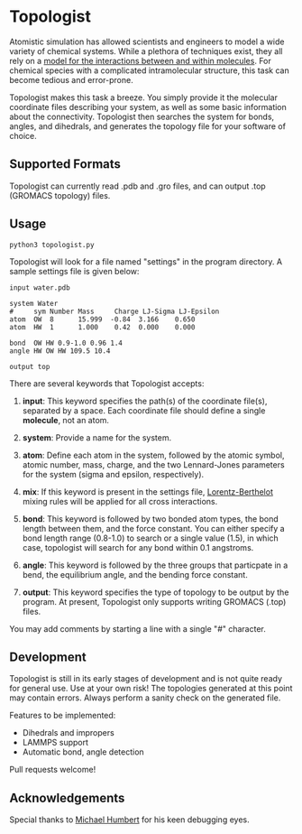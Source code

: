 Topologist
==========

Atomistic simulation has allowed scientists and engineers to model a wide variety of chemical systems. While a plethora of techniques exist, they all rely on a <a href="http://en.wikipedia.org/wiki/Force_field_(chemistry)" target="_blank">model for the interactions between and within molecules</a>.  For chemical species with a complicated intramolecular structure, this task can become tedious and error-prone.

Topologist makes this task a breeze. You simply provide it the molecular coordinate files describing your system, as well as some basic information about the connectivity. Topologist then searches the system for bonds, angles, and dihedrals, and generates the topology file for your software of choice.

Supported Formats
----------------

Topologist can currently read .pdb and .gro files, and can output .top (GROMACS topology) files. 

Usage
------

	python3 topologist.py

Topologist will look for a file named "settings" in the program directory. A sample settings file is given below:

	input water.pdb

	system Water
	#     sym Number Mass     Charge LJ-Sigma LJ-Epsilon
	atom  OW  8      15.999  -0.84  3.166    0.650
	atom  HW  1      1.000    0.42  0.000    0.000
	
	bond  OW HW 0.9-1.0 0.96 1.4
	angle HW OW HW 109.5 10.4

	output top

There are several keywords that Topologist accepts:

1. **input**: This keyword specifies the path(s) of the coordinate file(s), separated by a space. Each coordinate file should define a single **molecule**, not an atom. 

2. **system**: Provide a name for the system.

3. **atom**: Define each atom in the system, followed by the atomic symbol, atomic number, mass, charge, and the two Lennard-Jones parameters for the system (sigma and epsilon, respectively).

4. **mix**: If this keyword is present in the settings file, <a href="http://www.sklogwiki.org/SklogWiki/index.php/Combining_rules#Lorentz-Berthelot_rules" target="_blank">Lorentz-Berthelot</a> mixing rules will be applied for all cross interactions.

4. **bond**: This keyword is followed by two bonded atom types, the bond length between them, and the force constant. You can either specify a bond length range (0.8-1.0) to search or a single value (1.5), in which case, topologist will search for any bond within 0.1 angstroms. 

5. **angle**: This keyword is followed by the three groups that particpate in a bend, the equilibrium angle, and the bending force constant.

6. **output**: This keyword specifies the type of topology to be output by the program. At present, Topologist only supports writing GROMACS (.top) files.

You may add comments by starting a line with a single "#" character.

Development
-----------

Topologist is still in its early stages of development and is not quite ready for general use. Use at your own risk! The topologies generated at this point may contain errors. Always perform a sanity check on the generated file. 

Features to be implemented:
* Dihedrals and impropers
* LAMMPS support
* Automatic bond, angle detection

Pull requests welcome!

Acknowledgements
----------------

Special thanks to <a href="https://github.com/mike5603" target="_blank">Michael Humbert</a> for his keen debugging eyes.

